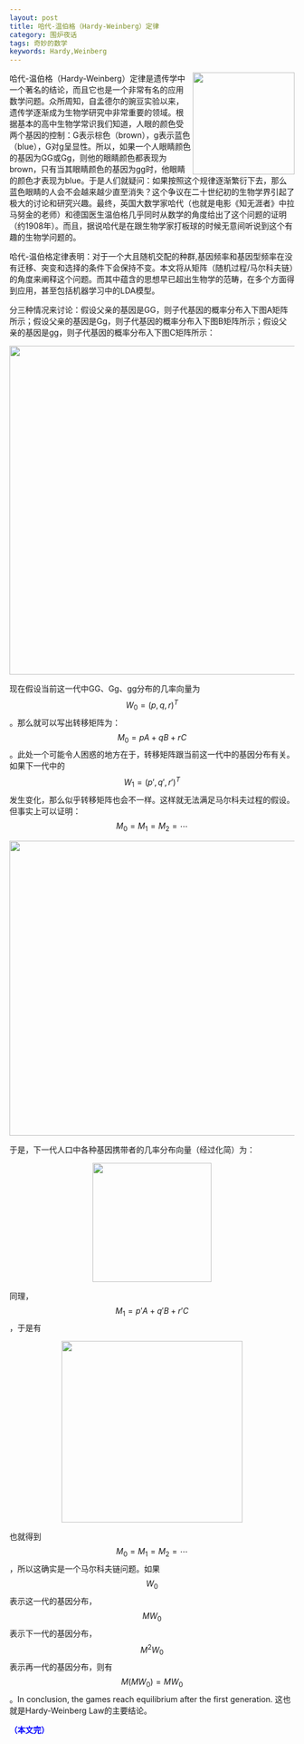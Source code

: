 ```yaml
---
layout: post
title: 哈代-温伯格（Hardy-Weinberg）定律
category: 围炉夜话
tags: 奇妙的数学
keywords: Hardy,Weinberg
---
```




<img align="right" src="https://fzuo.github.io/assets/img/vs_msb802/GHHardy.png" width="180">  
哈代-温伯格（Hardy-Weinberg）定律是遗传学中一个著名的结论，而且它也是一个非常有名的应用数学问题。众所周知，自孟德尔的豌豆实验以来，遗传学逐渐成为生物学研究中非常重要的领域。根据基本的高中生物学常识我们知道，人眼的颜色受两个基因的控制：G表示棕色（brown），g表示蓝色（blue），G对g呈显性。所以，如果一个人眼睛颜色的基因为GG或Gg，则他的眼睛颜色都表现为brown，只有当其眼睛颜色的基因为gg时，他眼睛的颜色才表现为blue。于是人们就疑问：如果按照这个规律逐渐繁衍下去，那么蓝色眼睛的人会不会越来越少直至消失？这个争议在二十世纪初的生物学界引起了极大的讨论和研究兴趣。最终，英国大数学家哈代（也就是电影《知无涯者》中拉马努金的老师）和德国医生温伯格几乎同时从数学的角度给出了这个问题的证明（约1908年）。而且，据说哈代是在跟生物学家打板球的时候无意间听说到这个有趣的生物学问题的。

哈代-温伯格定律表明：对于一个大且随机交配的种群,基因频率和基因型频率在没有迁移、突变和选择的条件下会保持不变。本文将从矩阵（随机过程/马尔科夫链）的角度来阐释这个问题。而其中蕴含的思想早已超出生物学的范畴，在多个方面得到应用，甚至包括机器学习中的LDA模型。

分三种情况来讨论：假设父亲的基因是GG，则子代基因的概率分布入下图A矩阵所示；假设父亲的基因是Gg，则子代基因的概率分布入下图B矩阵所示；假设父亲的基因是gg，则子代基因的概率分布入下图C矩阵所示：

<p align="center">
<img src="https://fzuo.github.io/assets/img/vs_msb802/hardy_w_01.png" width="580">
</p>

现在假设当前这一代中GG、Gg、gg分布的几率向量为$$W_0=(p, q, r)^T$$。那么就可以写出转移矩阵为：$$M_0=pA+qB+rC$$。此处一个可能令人困惑的地方在于，转移矩阵跟当前这一代中的基因分布有关。如果下一代中的$$W_1=(p', q', r')^T$$发生变化，那么似乎转移矩阵也会不一样。这样就无法满足马尔科夫过程的假设。但事实上可以证明：$$M_0=M_1=M_2=\cdots$$

<p align="center">
<img src="https://fzuo.github.io/assets/img/vs_msb802/hardy_w_02.png" width="520">
</p>

于是，下一代人口中各种基因携带者的几率分布向量（经过化简）为：

<p align="center">
<img src="https://fzuo.github.io/assets/img/vs_msb802/hardy_w_03.png" width="210">
</p>

同理，$$M_1=p'A+q'B+r'C$$，于是有

<p align="center">
<img src="https://fzuo.github.io/assets/img/vs_msb802/hardy_w_04.png" width="320">
</p>

也就得到$$M_0=M_1=M_2=\cdots$$，所以这确实是一个马尔科夫链问题。如果$$W_0$$表示这一代的基因分布，$$MW_0$$表示下一代的基因分布，$$M^2W_0$$表示再一代的基因分布，则有$$M(MW_0) = MW_0$$。In conclusion, the games reach equilibrium after the first generation. 这也就是Hardy-Weinberg Law的主要结论。


<span style="color:blue">**（本文完）**</span>

<script> MathJax.Hub.Queue(["Typeset",MathJax.Hub]); </script> 
